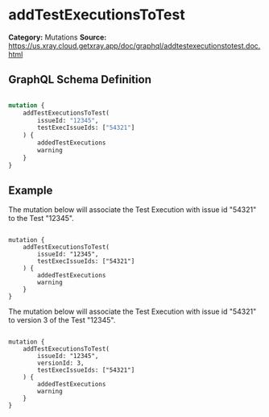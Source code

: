 # addTestExecutionsToTest

**Category:** Mutations
**Source:** https://us.xray.cloud.getxray.app/doc/graphql/addtestexecutionstotest.doc.html

## GraphQL Schema Definition

```graphql

mutation {
    addTestExecutionsToTest(
        issueId: "12345",
        testExecIssueIds: ["54321"]
    ) {
        addedTestExecutions
        warning
    }
}

```

## Example

The mutation below will associate the Test Execution with issue id "54321" to the Test "12345".

```

mutation {
    addTestExecutionsToTest(
        issueId: "12345",
        testExecIssueIds: ["54321"]
    ) {
        addedTestExecutions
        warning
    }
}

```

The mutation below will associate the Test Execution with issue id "54321" to version 3 of the Test "12345".

```

mutation {
    addTestExecutionsToTest(
        issueId: "12345",
        versionId: 3,
        testExecIssueIds: ["54321"]
    ) {
        addedTestExecutions
        warning
    }
}

```
